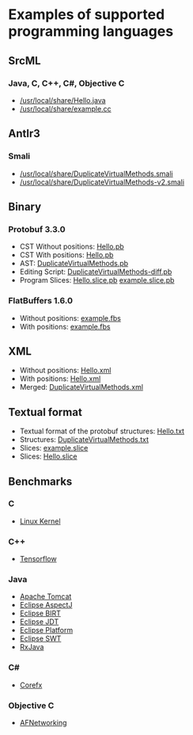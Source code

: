 # Examples of supported programming languages
## SrcML
### Java, C, C++, C#, Objective C
* [/usr/local/share/Hello.java](../test/Hello.java)
* [/usr/local/share/example.cc](../test/example.cc)
## Antlr3
### Smali
* [/usr/local/share/DuplicateVirtualMethods.smali](../test/DuplicateVirtualMethods.smali) 
* [/usr/local/share/DuplicateVirtualMethods-v2.smali](../test/DuplicateVirtualMethods-v2.smali) 
## Binary 
### Protobuf 3.3.0
* CST Without positions: [Hello.pb](../test/Hello.pb)
* CST With positions: [Hello.pb](../test/Hello.position.pb) 
* AST: [DuplicateVirtualMethods.pb](../test/DuplicateVirtualMethods.pb)
* Editing Script: [DuplicateVirtualMethods-diff.pb](../test/DuplicateVirtualMethods-diff.pb)
* Program Slices: [Hello.slice.pb](../test/Hello.slice.pb) [example.slice.pb](../test/example.slice.pb)
### FlatBuffers 1.6.0
* Without positions: [example.fbs](../test/example.fbs)
* With positions: [example.fbs](../test/example.position.fbs)
## XML
* Without positions: [Hello.xml](../test/Hello.xml)
* With positions: [Hello.xml](../test/Hello.position.xml)
* Merged: [DuplicateVirtualMethods.xml](../test/DuplicateVirtualMethods.xml)
## Textual format
* Textual format of the protobuf structures: [Hello.txt](../test/Hello.txt)
* Structures: [DuplicateVirtualMethods.txt](../test/DuplicateVirtualMethods.txt)
* Slices: [example.slice](../test/example-s.slice)
* Slices: [Hello.slice](../test/Hello-s.slice)

## Benchmarks
### C
* [Linux Kernel](https://github.com/torvalds/linux)
### C++
* [Tensorflow](https://github.com/tensorflow/tensorflow)
### Java
* [Apache Tomcat](https://github.com/apache/tomcat)
* [Eclipse AspectJ](https://git.eclipse.org/gitroot/aspectj/org.aspectj)
* [Eclipse BIRT](https://github.com/eclipse/birt)
* [Eclipse JDT](https://git.eclipse.org/r/p/jdt/eclipse.jdt.ui)
* [Eclipse Platform](https://git.eclipse.org/r/p/platform/eclipse.platform.ui)
* [Eclipse SWT](https://git.eclipse.org/r/p/platform/eclipse.platform.swt)
* [RxJava](https://github.com/ReactiveX/RxJava)
### C#
* [Corefx](https://github.com/dotnet/corefx)
### Objective C
* [AFNetworking](https://github.com/AFNetworking/AFNetworking)
